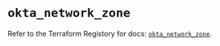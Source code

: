 # `okta_network_zone`

Refer to the Terraform Registory for docs: [`okta_network_zone`](https://registry.terraform.io/providers/okta/okta/3.46.0/docs/resources/network_zone).
